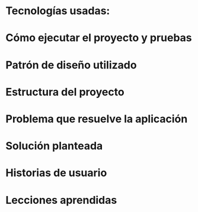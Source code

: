 # Tecnologías usadas:



# Cómo ejecutar el proyecto y pruebas



# Patrón de diseño utilizado



# Estructura del proyecto



# Problema que resuelve la aplicación



# Solución planteada



# Historias de usuario



# Lecciones aprendidas

